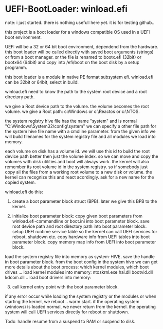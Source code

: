# UEFI-BootLoader: winload.efi

note: i just started. there is nothing usefull here yet. it is for testing github..


this project is a boot loader for a windows compatible OS used in a UEFI boot environment.

UEFI will be a 32 or 64 bit boot environment, dependend from the hardware.
this boot loader will be called directly with saved boot arguments (strings) or
from a boot manager. or the file is renamed to bootx.efi (32bit) or bootx64 (64bit) and copy into
/efi/boot on the boot disk by a setup programm.

this boot loader is a module in native PE format subsystem efi. 
winload.efi can be 32bit or 64bit, select in build.

winload.efi need to know the path to the system root device and a root directory path.

we give a Root device path to the volume. the volume becomes the root volume.
we give a Root path: c:\Windows or c:\Reactos or c:\NTOS.

the system registry hive file has the name "system" and is normal "C:\Windows\System32\config\system"
we can specify a other file path for the system hive file name with a cmdline parameter.
from the given info we will build filenames for the system registry file and all modules we load into memory.

each volume on disk has a volume id.
we will use this id to build the root device path better then just the volume index. 
so we can move and copy the volumes with disk utilities and boot will always work.
the kernel will also remember its root volume id in the system registry.
so if somebody just copy all the files from a working root volume to a new disk or volume. 
the kernel can recognize this and react acordingly. ask for a new name for the copied system.

winload.efi do this:
1. create a boot parameter block struct (BPB). later we give this BPB to the kernel.

2. initialize boot parameter block:
copy given boot parameters from winload.efi-commandline or boot.ini into boot parameter block. 
save root device path and root directory path into boot parameter block. 
setup UEFI runtime service table so the kernel can call UEFI services for reboot, shutdown etc.
copy hardware info from UEFI tables into boot parameter block.
copy memory map info from UEFI into boot parameter block.

load the system registry file into memory as system-HIVE. save the handle in boot parameter block. 
from the boot config in the system hive we can get more details about the boot process:
which kernel modules, which boot drives ...
load kernel modules into memory: ntoskrnl.exe hal.dll bootvid.dll kdcom.dll ..
load boot drivers into memory:


3. call kernel entry point with the boot parameter block.

if any error occur while loading the system registry or the modules or when starting the kernel, we reboot .. warm start.
if the operating system (windows) is loaded normal, we never return from the kernel. the operating system will call
UEFI services directly for reboot or shutdown.

Todo: handle resume from a suspend to RAM or suspend to disk.